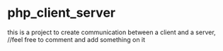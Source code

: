 # php_client_server
this is a project to create communication between a client and a server, //feel free to comment and add something on it
